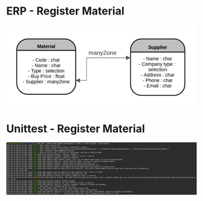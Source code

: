 # ERP - Register Material
![alt text](https://github.com/febrizummiati/material_keda_tect/blob/main/image/erd.png)

# Unittest - Register Material
![alt text](https://github.com/febrizummiati/material_keda_tect/blob/main/image/unittest.png)
